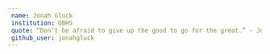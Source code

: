 ```yaml
---
 name: Jonah Gluck
 institution: OBHS
 quote: “Don’t be afraid to give up the good to go for the great.” - John D. Rockefeller
 github_user: jonahgluck 
---
```


